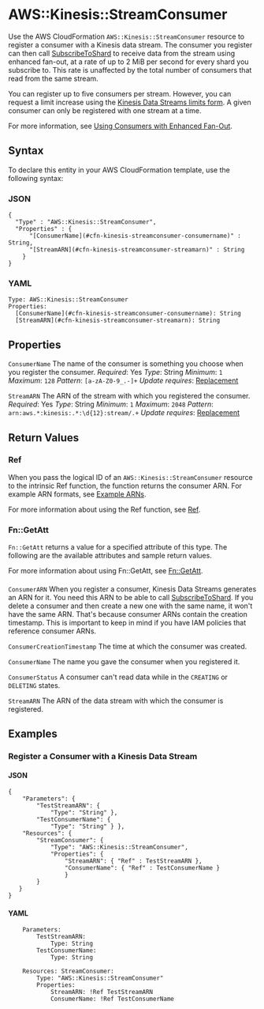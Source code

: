 # AWS::Kinesis::StreamConsumer<a name="aws-resource-kinesis-streamconsumer"></a>

Use the AWS CloudFormation `AWS::Kinesis::StreamConsumer` resource to register a consumer with a Kinesis data stream\. The consumer you register can then call [SubscribeToShard](https://docs.aws.amazon.com/kinesis/latest/APIReference/API_SubscribeToShard.html) to receive data from the stream using enhanced fan\-out, at a rate of up to 2 MiB per second for every shard you subscribe to\. This rate is unaffected by the total number of consumers that read from the same stream\.

You can register up to five consumers per stream\. However, you can request a limit increase using the [Kinesis Data Streams limits form](https://console.aws.amazon.com/support/v1?#/)\. A given consumer can only be registered with one stream at a time\.

For more information, see [Using Consumers with Enhanced Fan\-Out](https://docs.aws.amazon.com/streams/latest/dev/introduction-to-enhanced-consumers.html)\.

## Syntax<a name="aws-resource-kinesis-streamconsumer-syntax"></a>

To declare this entity in your AWS CloudFormation template, use the following syntax:

### JSON<a name="aws-resource-kinesis-streamconsumer-syntax.json"></a>

```
{
  "Type" : "AWS::Kinesis::StreamConsumer",
  "Properties" : {
      "[ConsumerName](#cfn-kinesis-streamconsumer-consumername)" : String,
      "[StreamARN](#cfn-kinesis-streamconsumer-streamarn)" : String
    }
}
```

### YAML<a name="aws-resource-kinesis-streamconsumer-syntax.yaml"></a>

```
Type: AWS::Kinesis::StreamConsumer
Properties:
  [ConsumerName](#cfn-kinesis-streamconsumer-consumername): String
  [StreamARN](#cfn-kinesis-streamconsumer-streamarn): String
```

## Properties<a name="aws-resource-kinesis-streamconsumer-properties"></a>

`ConsumerName`  <a name="cfn-kinesis-streamconsumer-consumername"></a>
The name of the consumer is something you choose when you register the consumer\.
*Required*: Yes
*Type*: String
*Minimum*: `1`
*Maximum*: `128`
*Pattern*: `[a-zA-Z0-9_.-]+`
*Update requires*: [Replacement](https://docs.aws.amazon.com/AWSCloudFormation/latest/UserGuide/using-cfn-updating-stacks-update-behaviors.html#update-replacement)

`StreamARN`  <a name="cfn-kinesis-streamconsumer-streamarn"></a>
The ARN of the stream with which you registered the consumer\.
*Required*: Yes
*Type*: String
*Minimum*: `1`
*Maximum*: `2048`
*Pattern*: `arn:aws.*:kinesis:.*:\d{12}:stream/.+`
*Update requires*: [Replacement](https://docs.aws.amazon.com/AWSCloudFormation/latest/UserGuide/using-cfn-updating-stacks-update-behaviors.html#update-replacement)

## Return Values<a name="aws-resource-kinesis-streamconsumer-return-values"></a>

### Ref<a name="aws-resource-kinesis-streamconsumer-return-values-ref"></a>

When you pass the logical ID of an `AWS::Kinesis::StreamConsumer` resource to the intrinsic Ref function, the function returns the consumer ARN\. For example ARN formats, see [Example ARNs](https://docs.aws.amazon.com/general/latest/gr/aws-arns-and-namespaces.html#arns-syntax)\.

For more information about using the Ref function, see [Ref](https://docs.aws.amazon.com/AWSCloudFormation/latest/UserGuide/intrinsic-function-reference-ref.html)\.

### Fn::GetAtt<a name="aws-resource-kinesis-streamconsumer-return-values-fn--getatt"></a>

 `Fn::GetAtt` returns a value for a specified attribute of this type\. The following are the available attributes and sample return values\.

For more information about using Fn::GetAtt, see [Fn::GetAtt](https://docs.aws.amazon.com/AWSCloudFormation/latest/UserGuide/intrinsic-function-reference-getatt.html)\.

#### <a name="aws-resource-kinesis-streamconsumer-return-values-fn--getatt-fn--getatt"></a>

`ConsumerARN`  <a name="ConsumerARN-fn::getatt"></a>
When you register a consumer, Kinesis Data Streams generates an ARN for it\. You need this ARN to be able to call [SubscribeToShard](https://docs.aws.amazon.com/kinesis/latest/APIReference/API_SubscribeToShard.html)\.
If you delete a consumer and then create a new one with the same name, it won't have the same ARN\. That's because consumer ARNs contain the creation timestamp\. This is important to keep in mind if you have IAM policies that reference consumer ARNs\.

`ConsumerCreationTimestamp`  <a name="ConsumerCreationTimestamp-fn::getatt"></a>
The time at which the consumer was created\.

`ConsumerName`  <a name="ConsumerName-fn::getatt"></a>
The name you gave the consumer when you registered it\.

`ConsumerStatus`  <a name="ConsumerStatus-fn::getatt"></a>
A consumer can't read data while in the `CREATING` or `DELETING` states\.

`StreamARN`  <a name="StreamARN-fn::getatt"></a>
The ARN of the data stream with which the consumer is registered\.

## Examples<a name="aws-resource-kinesis-streamconsumer--examples"></a>

### Register a Consumer with a Kinesis Data Stream<a name="aws-resource-kinesis-streamconsumer--examples--Register_a_Consumer_with_a_Kinesis_Data_Stream"></a>

#### JSON<a name="aws-resource-kinesis-streamconsumer--examples--Register_a_Consumer_with_a_Kinesis_Data_Stream--json"></a>

```
{
    "Parameters": {
        "TestStreamARN": {
            "Type": "String" },
        "TestConsumerName": {
            "Type": "String" } },
    "Resources": {
        "StreamConsumer": {
            "Type": "AWS::Kinesis::StreamConsumer",
            "Properties": {
                "StreamARN": { "Ref" : TestStreamARN },
                "ConsumerName": { "Ref" : TestConsumerName }
                }
        }
   }
}
```

#### YAML<a name="aws-resource-kinesis-streamconsumer--examples--Register_a_Consumer_with_a_Kinesis_Data_Stream--yaml"></a>

```
    Parameters:
        TestStreamARN:
            Type: String
        TestConsumerName:
            Type: String

    Resources: StreamConsumer:
        Type: "AWS::Kinesis::StreamConsumer"
        Properties:
            StreamARN: !Ref TestStreamARN
            ConsumerName: !Ref TestConsumerName
```
